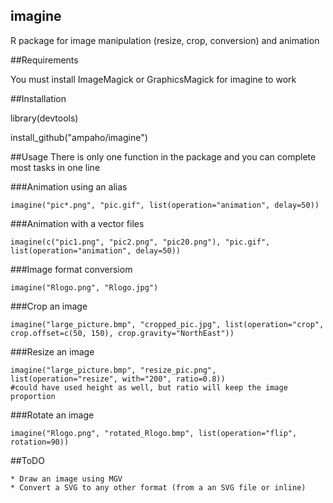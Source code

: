 ## imagine
R package for image manipulation (resize, crop, conversion) and animation

##Requirements

You must install ImageMagick or GraphicsMagick for imagine to work

##Installation

library(devtools)

install_github("ampaho/imagine")

##Usage
There is only one function in the package and you can complete most tasks in one line

###Animation using an alias

	imagine("pic*.png", "pic.gif", list(operation="animation", delay=50))
	
###Animation with a vector files

	imagine(c("pic1.png", "pic2.png", "pic20.png"), "pic.gif", list(operation="animation", delay=50))

###Image format conversiom

	imagine("Rlogo.png", "Rlogo.jpg")

###Crop an image
	
	imagine("large_picture.bmp", "cropped_pic.jpg", list(operation="crop", crop.offset=c(50, 150), crop.gravity="NorthEast"))
	
###Resize an image

	imagine("large_picture.bmp", "resize_pic.png", list(operation="resize", with="200", ratio=0.8))
	#could have used height as well, but ratio will keep the image proportion
	
###Rotate an image

	imagine("Rlogo.png", "rotated_Rlogo.bmp", list(operation="flip", rotation=90))
	
##ToDO

	* Draw an image using MGV
	* Convert a SVG to any other format (from a an SVG file or inline)


